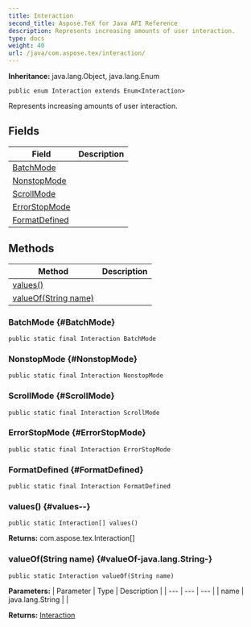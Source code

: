 ```yaml
---
title: Interaction
second_title: Aspose.TeX for Java API Reference
description: Represents increasing amounts of user interaction.
type: docs
weight: 40
url: /java/com.aspose.tex/interaction/
---
```

**Inheritance:**
java.lang.Object, java.lang.Enum
```
public enum Interaction extends Enum<Interaction>
```

Represents increasing amounts of user interaction.
## Fields

| Field | Description |
| --- | --- |
| [BatchMode](#BatchMode) |  |
| [NonstopMode](#NonstopMode) |  |
| [ScrollMode](#ScrollMode) |  |
| [ErrorStopMode](#ErrorStopMode) |  |
| [FormatDefined](#FormatDefined) |  |
## Methods

| Method | Description |
| --- | --- |
| [values()](#values--) |  |
| [valueOf(String name)](#valueOf-java.lang.String-) |  |
### BatchMode {#BatchMode}
```
public static final Interaction BatchMode
```


### NonstopMode {#NonstopMode}
```
public static final Interaction NonstopMode
```


### ScrollMode {#ScrollMode}
```
public static final Interaction ScrollMode
```


### ErrorStopMode {#ErrorStopMode}
```
public static final Interaction ErrorStopMode
```


### FormatDefined {#FormatDefined}
```
public static final Interaction FormatDefined
```


### values() {#values--}
```
public static Interaction[] values()
```




**Returns:**
com.aspose.tex.Interaction[]
### valueOf(String name) {#valueOf-java.lang.String-}
```
public static Interaction valueOf(String name)
```




**Parameters:**
| Parameter | Type | Description |
| --- | --- | --- |
| name | java.lang.String |  |

**Returns:**
[Interaction](../../com.aspose.tex/interaction)
